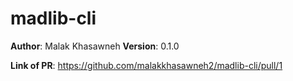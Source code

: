 # madlib-cli

**Author**: Malak Khasawneh
**Version**: 0.1.0

**Link of PR**: https://github.com/malakkhasawneh2/madlib-cli/pull/1